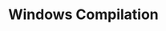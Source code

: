---
title: Windows Compilation
excerpt: Compiling TSWoW from source on Windows
icon:
  type: fa
  name: fa-paper-plane
color: green
---